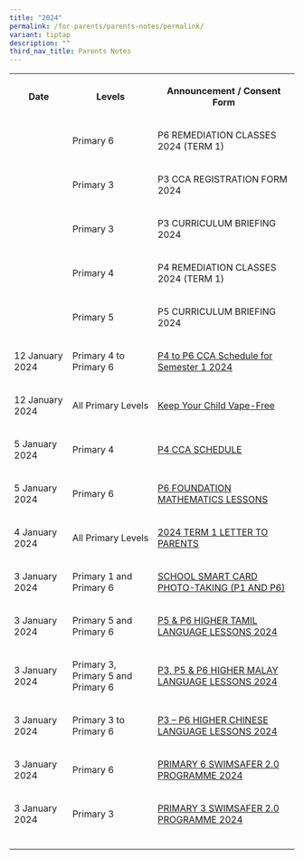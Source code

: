 ```yaml
---
title: "2024"
permalink: /for-parents/parents-notes/permalink/
variant: tiptap
description: ""
third_nav_title: Parents Notes
---
```

<table><tbody><tr><th rowspan="1" colspan="1"><p>Date</p></th><th rowspan="1" colspan="1"><p>Levels</p></th><th rowspan="1" colspan="1"><p>Announcement / Consent Form</p></th></tr><tr><td rowspan="1" colspan="1"><p></p></td><td rowspan="1" colspan="1"><p>Primary 6</p></td><td rowspan="1" colspan="1"><p>P6 REMEDIATION CLASSES 2024 (TERM 1)</p></td></tr><tr><td rowspan="1" colspan="1"><p></p></td><td rowspan="1" colspan="1"><p>Primary 3</p></td><td rowspan="1" colspan="1"><p>P3 CCA REGISTRATION FORM 2024</p></td></tr><tr><td rowspan="1" colspan="1"><p></p></td><td rowspan="1" colspan="1"><p>Primary 3</p></td><td rowspan="1" colspan="1"><p>P3 CURRICULUM BRIEFING 2024</p></td></tr><tr><td rowspan="1" colspan="1"><p></p></td><td rowspan="1" colspan="1"><p>Primary 4</p></td><td rowspan="1" colspan="1"><p>P4 REMEDIATION CLASSES 2024 (TERM 1)</p></td></tr><tr><td rowspan="1" colspan="1"><p></p></td><td rowspan="1" colspan="1"><p>Primary 5</p></td><td rowspan="1" colspan="1"><p>P5 CURRICULUM BRIEFING 2024</p></td></tr><tr><td rowspan="1" colspan="1"><p>12 January 2024</p></td><td rowspan="1" colspan="1"><p>Primary 4 to Primary 6</p></td><td rowspan="1" colspan="1"><p><a href="https://go.gov.sg/p4top6ccaschedulesem1" rel="noopener noreferrer nofollow" target="_blank">P4 to P6 CCA Schedule for Semester 1 2024</a></p></td></tr><tr><td rowspan="1" colspan="1"><p>12 January 2024</p></td><td rowspan="1" colspan="1"><p>All Primary Levels</p></td><td rowspan="1" colspan="1"><p><a href="https://go.gov.sg/vapefree" rel="noopener noreferrer nofollow" target="_blank">Keep Your Child Vape-Free</a></p></td></tr><tr><td rowspan="1" colspan="1"><p>5 January 2024</p></td><td rowspan="1" colspan="1"><p>Primary 4</p></td><td rowspan="1" colspan="1"><p><a href="https://go.gov.sg/pcps2024017" rel="noopener noreferrer nofollow" target="_blank">P4 CCA SCHEDULE</a></p></td></tr><tr><td rowspan="1" colspan="1"><p>5 January 2024</p></td><td rowspan="1" colspan="1"><p>Primary 6</p></td><td rowspan="1" colspan="1"><p><a href="https://go.gov.sg/pcps2024018" rel="noopener noreferrer nofollow" target="_blank">P6 FOUNDATION MATHEMATICS LESSONS</a></p></td></tr><tr><td rowspan="1" colspan="1"><p>4 January 2024</p></td><td rowspan="1" colspan="1"><p>All Primary Levels</p></td><td rowspan="1" colspan="1"><p><a href="https://go.gov.sg/pcps2024010" rel="noopener noreferrer nofollow" target="_blank">2024 TERM 1 LETTER TO PARENTS</a></p></td></tr><tr><td rowspan="1" colspan="1"><p>3 January 2024</p></td><td rowspan="1" colspan="1"><p>Primary 1 and Primary 6</p></td><td rowspan="1" colspan="1"><p><a href="https://go.gov.sg/pcsp2024016" rel="noopener noreferrer nofollow" target="_blank">SCHOOL SMART CARD PHOTO-TAKING (P1 AND P6)</a></p></td></tr><tr><td rowspan="1" colspan="1"><p>3 January 2024</p></td><td rowspan="1" colspan="1"><p>Primary 5 and Primary 6</p></td><td rowspan="1" colspan="1"><p><a href="https://go.gov.sg/pcsp2024015" rel="noopener noreferrer nofollow" target="_blank">P5 &amp; P6 HIGHER TAMIL LANGUAGE LESSONS 2024</a></p></td></tr><tr><td rowspan="1" colspan="1"><p>3 January 2024</p></td><td rowspan="1" colspan="1"><p>Primary 3, Primary 5 and Primary 6</p></td><td rowspan="1" colspan="1"><p><a href="https://go.gov.sg/pcsp2024014" rel="noopener noreferrer nofollow" target="_blank">P3, P5 &amp; P6 HIGHER MALAY LANGUAGE LESSONS 2024</a></p></td></tr><tr><td rowspan="1" colspan="1"><p>3 January 2024</p></td><td rowspan="1" colspan="1"><p>Primary 3 to Primary 6</p></td><td rowspan="1" colspan="1"><p><a href="https://go.gov.sg/pcsp2024013" rel="noopener noreferrer nofollow" target="_blank">P3 – P6 HIGHER CHINESE LANGUAGE LESSONS 2024</a></p></td></tr><tr><td rowspan="1" colspan="1"><p>3 January 2024</p></td><td rowspan="1" colspan="1"><p>Primary 6</p></td><td rowspan="1" colspan="1"><p><a href="https://go.gov.sg/pcsp2024012" rel="noopener noreferrer nofollow" target="_blank">PRIMARY 6 SWIMSAFER 2.0 PROGRAMME 2024</a></p></td></tr><tr><td rowspan="1" colspan="1"><p>3 January 2024</p></td><td rowspan="1" colspan="1"><p>Primary 3</p></td><td rowspan="1" colspan="1"><p><a href="https://go.gov.sg/pcsp2024011" rel="noopener noreferrer nofollow" target="_blank">PRIMARY 3 SWIMSAFER 2.0 PROGRAMME 2024</a></p></td></tr><tr><td rowspan="1" colspan="1"><p></p></td><td rowspan="1" colspan="1"><p></p></td><td rowspan="1" colspan="1"><p></p></td></tr></tbody></table><p></p>